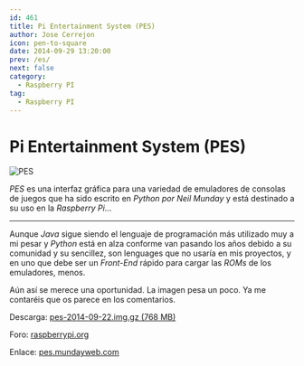 ```yaml
---
id: 461
title: Pi Entertainment System (PES)
author: Jose Cerrejon
icon: pen-to-square
date: 2014-09-29 13:20:00
prev: /es/
next: false
category:
  - Raspberry PI
tag:
  - Raspberry PI
---
```


# Pi Entertainment System (PES)

![PES](/images/2014/09/pes.png)

*PES* es una interfaz gráfica para una variedad de emuladores de consolas de juegos que ha sido escrito en *Python por Neil Munday* y está destinado a su uso en la *Raspberry Pi*...

- - -
Aunque *Java* sigue siendo el lenguaje de programación más utilizado muy a mi pesar y *Python* está en alza conforme van pasando los años debido a su comunidad y su sencillez, son lenguages que no usaría en mis proyectos, y en uno que debe ser un *Front-End* rápido para cargar las *ROMs* de los emuladores, menos.

Aún así se merece una oportunidad. La imagen pesa un poco. Ya me contaréis que os parece en los comentarios.

Descarga: [pes-2014-09-22.img.gz (768 MB)](http://pes.mundayweb.com/downloads/pes-2014-09-22.img.gz)

Foro: [raspberrypi.org](http://www.raspberrypi.org/forums/viewtopic.php?f=78&t=87921)

Enlace: [pes.mundayweb.com](http://pes.mundayweb.com/html/index.html)